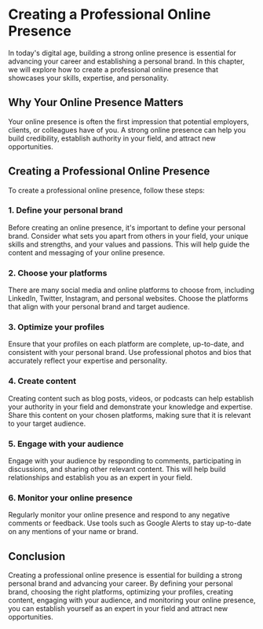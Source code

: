 Creating a Professional Online Presence
=================================================================================

In today's digital age, building a strong online presence is essential for advancing your career and establishing a personal brand. In this chapter, we will explore how to create a professional online presence that showcases your skills, expertise, and personality.

Why Your Online Presence Matters
--------------------------------

Your online presence is often the first impression that potential employers, clients, or colleagues have of you. A strong online presence can help you build credibility, establish authority in your field, and attract new opportunities.

Creating a Professional Online Presence
---------------------------------------

To create a professional online presence, follow these steps:

### 1. Define your personal brand

Before creating an online presence, it's important to define your personal brand. Consider what sets you apart from others in your field, your unique skills and strengths, and your values and passions. This will help guide the content and messaging of your online presence.

### 2. Choose your platforms

There are many social media and online platforms to choose from, including LinkedIn, Twitter, Instagram, and personal websites. Choose the platforms that align with your personal brand and target audience.

### 3. Optimize your profiles

Ensure that your profiles on each platform are complete, up-to-date, and consistent with your personal brand. Use professional photos and bios that accurately reflect your expertise and personality.

### 4. Create content

Creating content such as blog posts, videos, or podcasts can help establish your authority in your field and demonstrate your knowledge and expertise. Share this content on your chosen platforms, making sure that it is relevant to your target audience.

### 5. Engage with your audience

Engage with your audience by responding to comments, participating in discussions, and sharing other relevant content. This will help build relationships and establish you as an expert in your field.

### 6. Monitor your online presence

Regularly monitor your online presence and respond to any negative comments or feedback. Use tools such as Google Alerts to stay up-to-date on any mentions of your name or brand.

Conclusion
----------

Creating a professional online presence is essential for building a strong personal brand and advancing your career. By defining your personal brand, choosing the right platforms, optimizing your profiles, creating content, engaging with your audience, and monitoring your online presence, you can establish yourself as an expert in your field and attract new opportunities.
